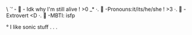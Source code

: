 \ `’ - 🦴 - Idk why I'm still alive ! >0 _*
·. 🎉 -Pronouns:it/its/he/she ! >3
·. 🍁 -Extrovert <D
·. 🍫 -MBTI: isfp

° I like sonic stuff . . .

<!---
NyeshNeatish/NyeshNeatish is a ✨ special ✨ repository because its `README.md` (this file) appears on your GitHub profile.
You can click the Preview link to take a look at your changes.
--->

